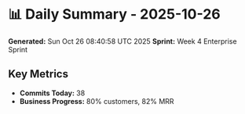 # 📊 Daily Summary - 2025-10-26
**Generated:** Sun Oct 26 08:40:58 UTC 2025
**Sprint:** Week 4 Enterprise Sprint

## Key Metrics
- **Commits Today:** 38
- **Business Progress:** 80% customers, 82% MRR

